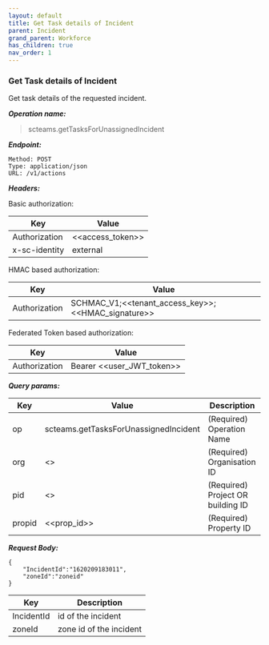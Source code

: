 ```yaml
---
layout: default
title: Get Task details of Incident
parent: Incident
grand_parent: Workforce
has_children: true
nav_order: 1
---
```


### Get Task details of Incident

Get task details of the requested incident.

***Operation name:***

> scteams.getTasksForUnassignedIncident

***Endpoint:***

```
Method: POST
Type: application/json
URL: /v1/actions
```

***Headers:***

Basic authorization:

|Key|Value|
|---|---|
|Authorization|<<access_token>>|
|x-sc-identity|external|

HMAC based authorization:

|Key|Value|
|---|---|
|Authorization|SCHMAC_V1;<<tenant_access_key>>;<<HMAC_signature>>|

Federated Token based authorization:

|Key|Value|
|---|---|
|Authorization|Bearer <<user_JWT_token>>|

***Query params:***

| Key | Value | Description |
| --- | ------|-------------|
| op | scteams.getTasksForUnassignedIncident | (Required) Operation Name |
| org | <<org>> | (Required) Organisation ID |
| pid | <<pid>> | (Required) Project OR building ID |
| propid | <<prop_id>> | (Required) Property ID |


***Request Body:***

```
{
    "IncidentId":"1620209183011",
    "zoneId":"zoneid"
}
```

| Key | Description |
| --- |-------------|
|IncidentId|id of the incident|
|zoneId|zone id of the incident|
